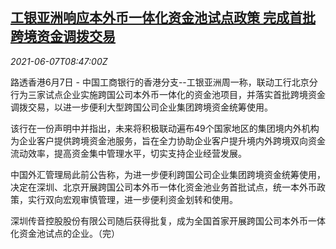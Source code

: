 <!--1623056462000-->
[工银亚洲响应本外币一体化资金池试点政策 完成首批跨境资金调拨交易](https://cn.reuters.com/article/icbc-asia-business-product-trial-0607-idCNKCS2DJ0TV)
------

<div><i>2021-06-07T08:47:00Z</i></div><p>路透香港6月7日 - 中国工商银行的香港分支--工银亚洲周一称，联动工行北京分行为三家试点企业实施跨国公司本外币一体化的资金池项目，并落实首批跨境资金调拨交易，以进一步便利大型跨国公司企业集团跨境资金统筹使用。</p><p>该行在一份声明中并指出，未来将积极联动遍布49个国家地区的集团境内外机构为企业客户提供跨境资金池服务，旨在全力协助企业客户提升境内外跨境双向资金流动效率，提高资金集中管理水平，切实支持企业经营发展。</p><p>中国外汇管理局此前公告称，为进一步便利跨国公司企业集团跨境资金统筹使用，决定在深圳、北京开展跨国公司本外币一体化资金池业务首批试点，统一本外币政策，实行双向宏观审慎管理，进一步便利资金划转和使用。</p><p>深圳传音控股股份有限公司随后获得批复，成为全国首家开展跨国公司本外币一体化资金池试点的企业。（完）</p>
